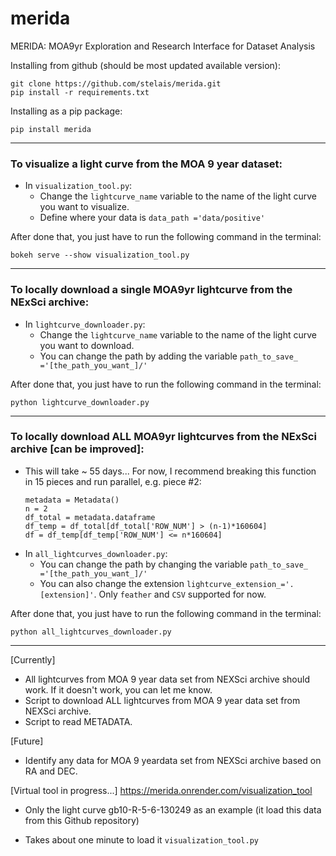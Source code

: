 # merida
MERIDA: MOA9yr Exploration and Research Interface for Dataset Analysis

Installing from github (should be most updated available version):
```
git clone https://github.com/stelais/merida.git
pip install -r requirements.txt
```
Installing as a pip package:
```
pip install merida
```

---
### To visualize a light curve from the MOA 9 year dataset:
* In `visualization_tool.py`:
  * Change the `lightcurve_name` variable to the name of the light curve you want to visualize.
  * Define where your data is `data_path ='data/positive'`

After done that, you just have to run the following command in the terminal:
```
bokeh serve --show visualization_tool.py
```

---
### To locally download a single MOA9yr lightcurve from the NExSci archive:
* In `lightcurve_downloader.py`:
  * Change the `lightcurve_name` variable to the name of the light curve you want to download.
  * You can change the path by adding the variable `path_to_save_ ='[the_path_you_want_]/'`

After done that, you just have to run the following command in the terminal:
```
python lightcurve_downloader.py
```
---
### To locally download ALL MOA9yr lightcurves from the NExSci archive [can be improved]:
* This will take ~ 55 days... For now, I recommend breaking this function in 15 pieces and run parallel, e.g. piece #2:
  ``` 
  metadata = Metadata()
  n = 2
  df_total = metadata.dataframe
  df_temp = df_total[df_total['ROW_NUM'] > (n-1)*160604]
  df = df_temp[df_temp['ROW_NUM'] <= n*160604]
  ```
* In `all_lightcurves_downloader.py`:
  * You can change the path by changing the variable `path_to_save_ ='[the_path_you_want_]/'`
  * You can also change the extension `lightcurve_extension_='.[extension]'`. Only `feather` and `CSV` supported for now. 

After done that, you just have to run the following command in the terminal:
```
python all_lightcurves_downloader.py
```
---
[Currently]
* All lightcurves from MOA 9 year data set from NEXSci archive should work. If it doesn't work, you can let me know.
* Script to download ALL lightcurves from MOA 9 year data set from NEXSci archive.
* Script to read METADATA.

[Future]
* Identify any data for MOA 9 yeardata set from NEXSci archive based on RA and DEC.

[Virtual tool in progress...]
https://merida.onrender.com/visualization_tool
* Only the light curve gb10-R-5-6-130249 as an example (it load this data from this Github repository)

* Takes about one minute to load it
  `visualization_tool.py`  
